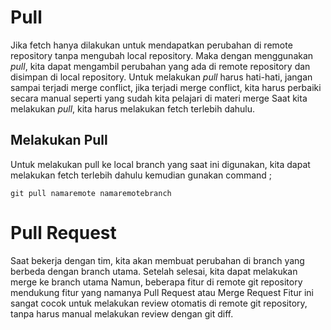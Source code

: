 # Pull
Jika fetch hanya dilakukan untuk mendapatkan perubahan di remote repository tanpa mengubah local repository. Maka dengan menggunakan *pull*, kita dapat mengambil perubahan yang ada di remote repository dan disimpan di local repository. Untuk melakukan *pull* harus hati-hati, jangan sampai terjadi merge conflict, jika terjadi merge conflict, kita harus perbaiki secara manual seperti yang sudah kita pelajari di materi merge
Saat kita melakukan *pull*, kita harus melakukan fetch terlebih dahulu.

## Melakukan Pull
Untuk melakukan pull ke local branch yang saat ini digunakan, kita dapat melakukan fetch terlebih dahulu kemudian gunakan command ;
```
git pull namaremote namaremotebranch
```


# Pull Request
Saat bekerja dengan tim, kita akan membuat perubahan di branch yang berbeda dengan branch utama.
Setelah selesai, kita dapat melakukan merge ke branch utama
Namun, beberapa fitur di remote git repository mendukung fitur yang namanya Pull Request atau Merge Request
Fitur ini sangat cocok untuk melakukan review otomatis di remote git repository, tanpa harus manual melakukan review dengan git diff.

